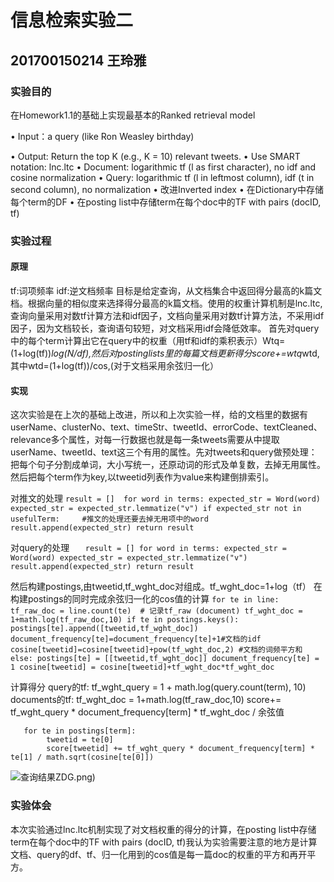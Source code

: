 # 信息检索实验二
## 201700150214 王玲雅

### 实验目的
在Homework1.1的基础上实现最基本的Ranked retrieval model

• Input：a query (like Ron Weasley birthday)

• Output: Return the top K (e.g., K = 10) relevant tweets.
• Use SMART notation: lnc.ltc
• Document: logarithmic tf (l as first character), no idf and cosine 
normalization
• Query: logarithmic tf (l in leftmost column), idf (t in second column), no 
normalization
• 改进Inverted index
• 在Dictionary中存储每个term的DF
• 在posting list中存储term在每个doc中的TF with pairs (docID, tf) 
### 实验过程
#### 原理
tf:词项频率
idf:逆文档频率
目标是给定查询，从文档集合中返回得分最高的k篇文档。根据向量的相似度来选择得分最高的k篇文档。使用的权重计算机制是lnc.ltc,查询向量采用对数tf计算方法和idf因子，文档向量采用对数tf计算方法，不采用idf因子，因为文档较长，查询语句较短，对文档采用idf会降低效率。
首先对query中的每个term计算出它在query中的权重（用tf和idf的乘积表示）Wtq=(1+log(tf))*log(N/df),然后对postinglists里的每篇文档更新得分score+=wtq*wtd,其中wtd=(1+log(tf))/cos,(对于文档采用余弦归一化）
#### 实现
   这次实验是在上次的基础上改进，所以和上次实验一样，给的文档里的数据有userName、clusterNo、text、timeStr、tweetId、errorCode、textCleaned、relevance多个属性，对每一行数据也就是每一条tweets需要从中提取userName、tweetId、text这三个有用的属性。先对tweets和query做预处理：把每个句子分割成单词，大小写统一，还原动词的形式及单复数，去掉无用属性。然后把每个term作为key,以tweetid列表作为value来构建倒排索引。
   
   对推文的处理
   ` result = [] 
    for word in terms:
        expected_str = Word(word)
        expected_str = expected_str.lemmatize("v")
        if expected_str not in usefulTerm:     #推文的处理还要去掉无用项中的word
            result.append(expected_str)
    return result `
    
  对query的处理
    `    result = []
    for word in terms:
        expected_str = Word(word)
        expected_str = expected_str.lemmatize("v")
        result.append(expected_str)
    return result `

然后构建postings,由tweetid,tf_wght_doc对组成。tf_wght_doc=1+log（tf）
在构建postings的同时完成余弦归一化的cos值的计算
 `for te in line:
            tf_raw_doc = line.count(te)  # 记录tf_raw (document)
            tf_wght_doc = 1+math.log(tf_raw_doc,10)
            if te in postings.keys():
                postings[te].append([tweetid,tf_wght_doc])
                document_frequency[te]=document_frequency[te]+1#文档的idf
                cosine[tweetid]=cosine[tweetid]+pow(tf_wght_doc,2) #文档的词频平方和
            else:
                postings[te] = [[tweetid,tf_wght_doc]]
                document_frequency[te] = 1
                cosine[tweetid] = cosine[tweetid]+tf_wght_doc*tf_wght_doc`

计算得分
query的tf:  tf_wght_query = 1 + math.log(query.count(term), 10)
documents的tf:  tf_wght_doc = 1+math.log(tf_raw_doc,10)
score+= tf_wght_query * document_frequency[term] * tf_wght_doc / 余弦值

       for te in postings[term]:
            tweetid = te[0]
            score[tweetid] += tf_wght_query * document_frequency[term] * te[1] / math.sqrt(cosine[te[0]])

![查询结果](https://github.com/479136200/IR-experiments/blob/master/images/6_I%40I%605%7DW%5BJ1V35FAS9)ZDG.png)


### 实验体会
本次实验通过lnc.ltc机制实现了对文档权重的得分的计算，在posting list中存储term在每个doc中的TF with pairs (docID, tf)我认为实验需要注意的地方是计算文档、query的df、tf、归一化用到的cos值是每一篇doc的权重的平方和再开平方。

